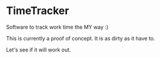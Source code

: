 # TimeTracker
Software to track work time the MY way :)

This is currently a proof of concept. It is as dirty as it have to.

Let's see if it will work out.

